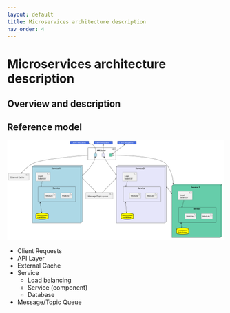 ```yaml
---
layout: default
title: Microservices architecture description
nav_order: 4
---
```


# Microservices architecture description

## Overview and description

## Reference model
![Microservice architecture reference model](/assets/reference_model.svg "Reference model of microservices")
- Client Requests
- API Layer
- External Cache
- Service
    - Load balancing
    - Service (component)
    - Database
- Message/Topic Queue
